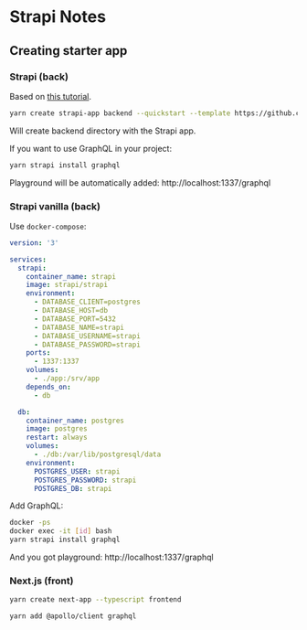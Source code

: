 # Strapi Notes

## Creating starter app

### Strapi (back)

Based on [this tutorial](https://strapi.io/blog/build-a-blog-with-next-react-js-strapi).

```bash
yarn create strapi-app backend --quickstart --template https://github.com/strapi/strapi-template-blog
```

Will create backend directory with the Strapi app. 

If you want to use GraphQL in your project:

```bash
yarn strapi install graphql
```

Playground will be automatically added: http://localhost:1337/graphql

### Strapi vanilla (back) 

Use `docker-compose`:

```yaml
version: '3'

services:
  strapi:
    container_name: strapi
    image: strapi/strapi
    environment:
      - DATABASE_CLIENT=postgres
      - DATABASE_HOST=db
      - DATABASE_PORT=5432
      - DATABASE_NAME=strapi
      - DATABASE_USERNAME=strapi
      - DATABASE_PASSWORD=strapi
    ports:
      - 1337:1337
    volumes:
      - ./app:/srv/app
    depends_on:
      - db

  db:
    container_name: postgres
    image: postgres
    restart: always
    volumes:
      - ./db:/var/lib/postgresql/data
    environment:
      POSTGRES_USER: strapi
      POSTGRES_PASSWORD: strapi
      POSTGRES_DB: strapi
```

Add GraphQL:

```bash
docker -ps
docker exec -it [id] bash
yarn strapi install graphql
```

And you got playground: http://localhost:1337/graphql

### Next.js (front)

```bash
yarn create next-app --typescript frontend
```

```bash
yarn add @apollo/client graphql
```